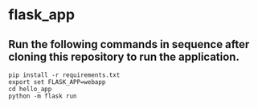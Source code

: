 # flask_app


## Run the following commands in sequence after cloning this repository to run the application.
```
pip install -r requirements.txt
export set FLASK_APP=webapp
cd hello_app
python -m flask run
```